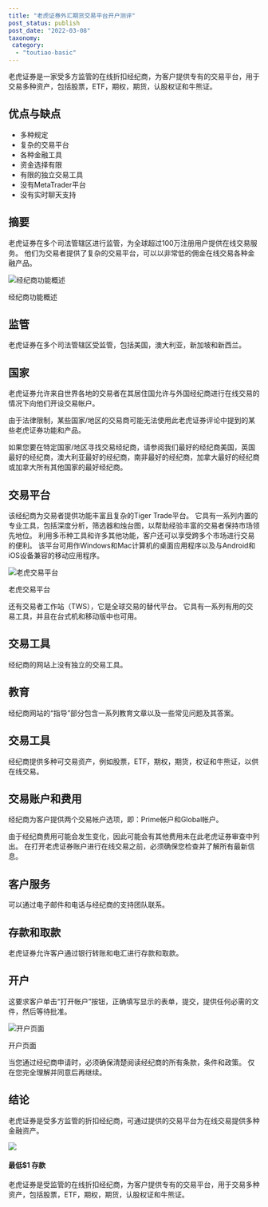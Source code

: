 ```yaml
---
title: "老虎证券外汇期货交易平台开户测评"
post_status: publish
post_date: "2022-03-08"
taxonomy:
 category: 
  - "toutiao-basic"
---
```


老虎证券是一家受多方监管的在线折扣经纪商，为客户提供专有的交易平台，用于交易多种资产，包括股票，ETF，期权，期货，认股权证和牛熊证。

## 优点与缺点
- 多种规定
- 复杂的交易平台
- 各种金融工具
- 资金选择有限
- 有限的独立交易工具
- 没有MetaTrader平台
- 没有实时聊天支持


## 摘要

老虎证券在多个司法管辖区进行监管，为全球超过100万注册用户提供在线交易服务。 他们为交易者提供了复杂的交易平台，可以以非常低的佣金在线交易各种金融产品。

![经纪商功能概述](https://cdn.fendou.la/funstoutiao/2020/11/Tiger-Brokers-Review-Broker-Features-Overview-1024x314.jpg "经纪商功能概述")

经纪商功能概述

## 监管

老虎证券在多个司法管辖区受监管，包括美国，澳大利亚，新加坡和新西兰。

## 国家

老虎证券允许来自世界各地的交易者在其居住国允许与外国经纪商进行在线交易的情况下向他们开设交易帐户。

由于法律限制，某些国家/地区的交易商可能无法使用此老虎证券评论中提到的某些老虎证券功能和产品。

如果您要在特定国家/地区寻找交易经纪商，请参阅我们最好的经纪商美国，英国最好的经纪商，澳大利亚最好的经纪商，南非最好的经纪商，加拿大最好的经纪商或加拿大所有其他国家的最好经纪商。

## 交易平台

该经纪商为交易者提供功能丰富且复杂的Tiger Trade平台。 它具有一系列内置的专业工具，包括深度分析，筛选器和烛台图，以帮助经验丰富的交易者保持市场领先地位。 利用多币种工具和许多其他功能，客户还可以享受跨多个市场进行交易的便利。 该平台可用作Windows和Mac计算机的桌面应用程序以及与Android和iOS设备兼容的移动应用程序。

![老虎交易平台](https://cdn.fendou.la/funstoutiao/2020/11/Tiger-Brokers-Review-Tiger-Trade-Platform--1024x625.jpg "老虎交易平台")

老虎交易平台

还有交易者工作站（TWS），它是全球交易的替代平台。 它具有一系列有用的交易工具，并且在台式机和移动版中也可用。

## 交易工具

经纪商的网站上没有独立的交易工具。

## 教育

经纪商网站的“指导”部分包含一系列教育文章以及一些常见问题及其答案。

## 交易工具

经纪商提供多种可交易资产，例如股票，ETF，期权，期货，权证和牛熊证，以供在线交易。

## 交易账户和费用

经纪商为客户提供两个交易帐户选项，即：Prime帐户和Global帐户。

由于经纪商费用可能会发生变化，因此可能会有其他费用未在此老虎证券审查中列出。 在打开老虎证券账户进行在线交易之前，必须确保您检查并了解所有最新信息。

## 客户服务

可以通过电子邮件和电话与经纪商的支持团队联系。

## 存款和取款

老虎证券允许客户通过银行转账和电汇进行存款和取款。

## 开户

这要求客户单击“打开帐户”按钮，正确填写显示的表单，提交，提供任何必需的文件，然后等待批准。

![开户页面](https://cdn.fendou.la/funstoutiao/2020/11/Tiger-Brokers-Review-Account-Opening-Page-588x1024.jpg "开户页面")

开户页面

当您通过经纪商申请时，必须确保清楚阅读经纪商的所有条款，条件和政策。 仅在您完全理解并同意后再继续。

## 结论

老虎证券是受多方监管的折扣经纪商，可通过提供的交易平台为在线交易提供多种金融资产。

![](https://cdn.fendou.la/funstoutiao/2020/11/Tiger-Brokers-Logo.png)

#### 最低$1 存款

老虎证券是受监管的在线折扣经纪商，为客户提供专有的交易平台，用于交易多种资产，包括股票，ETF，期权，期货，认股权证和牛熊证。
